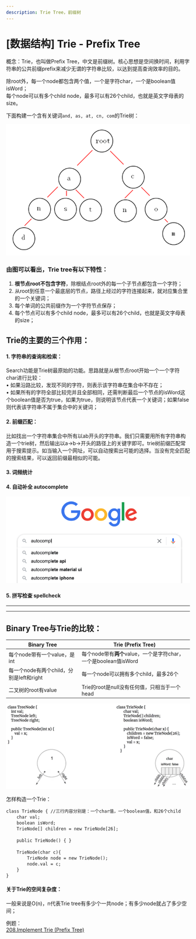 ```yaml
---
description: Trie Tree，前缀树
---
```


# \[数据结构] Trie - Prefix Tree

概念：Trie，也叫做Prefix Tree，中文是前缀树。核心思想是空间换时间，利用字符串的公共前缀prefix来减少无谓的字符串比较，以达到提高查询效率的目的。

除root外，每一个node都包含两个值，一个是字符char，一个是boolean值isWord；\
每个node可以有多个child node，最多可以有26个child，也就是英文字母表的size。



下面构建一个含有关键词`and, as, at, cn, com`的Trie树：

![](.gitbook/assets/2012112521092438.png)



### 由图可以看出，Trie tree有以下特性：

1. **根节点root不包含字符**，除根结点root外的每一个子节点都包含一个字符；
2. 从root到任意一个最底层的节点，路径上经过的字符连接起来，就对应集合里的一个关键词；
3. 每个单词的公共前缀作为一个字符节点保存；
4. 每个节点可以有多个child node，最多可以有26个child，也就是英文字母表的size；



## Trie的主要的三个作用：

#### 1. 字符串的查询和检索：

Search功能是Trie树最原始的功能。思路就是从根节点root开始一个一个字符char进行比较： \
• 如果沿路比较，发现不同的字符，则表示该字符串在集合中不存在；\
• 如果所有的字符全部比较完并且全部相同，还需判断最后一个节点的isWord这个boolean值是否为true，如果为true，则说明该节点代表一个关键词；如果false则代表该字符串不属于集合中的关键词；

#### &#x20;2. 前缀匹配：

比如找出一个字符串集合中所有以ab开头的字符串。我们只需要用所有字符串构造一个trie树，然后输出以a->b->开头的路径上的关键字即可。trie树前缀匹配常用于搜索提示。如当输入一个网址，可以自动搜索出可能的选择。当没有完全匹配的搜索结果，可以返回前缀最相似的可能。

#### 3. 词频统计

#### 4. 自动补全 autocomplete

![](<.gitbook/assets/Screen Shot 2021-05-30 at 11.10.23 PM.png>)

#### 5. 拼写检查 spellcheck

****

****

## Binary Tree与Trie的比较：



| Binary Tree                                                                           | Trie (Prefix Tree)                              |
| ------------------------------------------------------------------------------------- | ----------------------------------------------- |
| 每个node带有一个value，是int                                                                  | 每个node带有**两个**value，一个是字符char，一个是boolean值isWord |
| 每一个node有两个child，分别是left和right                                                         | 每一个node可以拥有多个child，最多26个                        |
| 二叉树的root有value                                                                        | Trie的root是null没有任何值，只相当于一个head                  |

![](<.gitbook/assets/Screen Shot 2021-05-28 at 2.32.37 AM.png>)



怎样构造一个Trie：

```
class TrieNode { //三行内容分别是：一个char值，一个boolean值，和26个child
    char val;
    boolean isWord; 
    TrieNode[] children = new TrieNode[26];
    
    public TrieNode() { }
    
    TrieNode(char c){
        TrieNode node = new TrieNode();
        node.val = c;
    }
}
```





#### 关于Trie的空间复杂度：

一般来说是O(n)，n代表Trie tree有多少个一共node；有多少node就占了多少空间；



例题：\
[208.Implement Trie (Prefix Tree)](https://bhnigw.gitbook.io/leetcode/leetcode-208.-implement-trie-prefix-tree)





